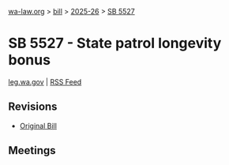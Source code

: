 [wa-law.org](/) > [bill](/bill/) > [2025-26](/bill/2025-26/) > [SB 5527](/bill/2025-26/sb/5527/)

# SB 5527 - State patrol longevity bonus
[leg.wa.gov](https://app.leg.wa.gov/billsummary?BillNumber=5527&Year=2025&Initiative=false) | [RSS Feed](./rss.xml)

## Revisions
* [Original Bill](1/)

## Meetings